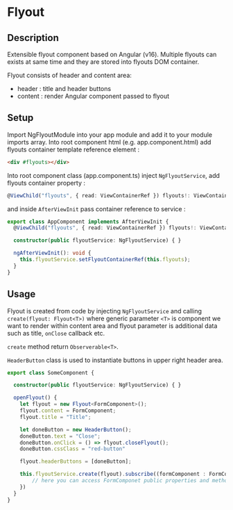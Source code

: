 # Flyout
## Description

Extensible flyout component based on Angular (v16). Multiple flyouts can exists at same time and they are stored into flyouts DOM container. 

Flyout consists of header and content area:

* header : title and header buttons
* content : render Angular component passed to flyout 

## Setup

Import NgFlyoutModule into your app module and add it to your module imports array. Into root component html (e.g. app.component.html) add flyouts container template reference element :

```html
<div #flyouts></div>
```

Into root component class (app.component.ts) inject `NgFlyoutService`, add flyouts container property :

```ts
@ViewChild("flyouts", { read: ViewContainerRef }) flyouts!: ViewContainerRef;
```

and inside `AfterViewInit` pass container reference to service :

```ts
export class AppComponent implements AfterViewInit {
  @ViewChild("flyouts", { read: ViewContainerRef }) flyouts!: ViewContainerRef;

  constructor(public flyoutService: NgFlyoutService) { }

  ngAfterViewInit(): void {
    this.flyoutService.setFlyoutContainerRef(this.flyouts);
  }
}
```

## Usage

Flyout is created from code by injecting `NgFlyoutService` and calling `create(flyout: Flyout<T>)` where generic parameter `<T>` is component we want to render within content area and flyout parameter is additional data such as title, `onClose` callback etc.

`create` method return `Observerable<T>`. 

`HeaderButton` class is used to instantiate buttons in upper right header area.

```ts
export class SomeComponent {

  constructor(public flyoutService: NgFlyoutService) { }

  openFlyout() {
    let flyout = new Flyout<FormComponent>();
    flyout.content = FormComponent;
    flyout.title = "Title";

    let doneButton = new HeaderButton();
    doneButton.text = "Close";
    doneButton.onClick = () => flyout.closeFlyout();
    doneButton.cssClass = "red-button"

    flyout.headerButtons = [doneButton];

    this.flyoutService.create(flyout).subscribe((formComponent : FormComponent) => {
        // here you can access FormComponet public properties and methods
    })
  }
}
```


